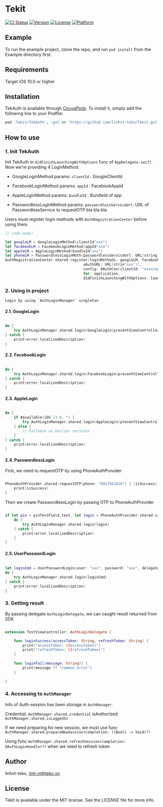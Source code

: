 # Tekit

[![CI Status](https://img.shields.io/travis/linhvt-teko/Tekit.svg?style=flat)](https://travis-ci.org/linhvt-teko/Tekit)
[![Version](https://img.shields.io/cocoapods/v/Tekit.svg?style=flat)](https://cocoapods.org/pods/Tekit)
[![License](https://img.shields.io/cocoapods/l/Tekit.svg?style=flat)](https://cocoapods.org/pods/Tekit)
[![Platform](https://img.shields.io/cocoapods/p/Tekit.svg?style=flat)](https://cocoapods.org/pods/Tekit)

## Example

To run the example project, clone the repo, and run `pod install` from the Example directory first.

## Requirements

Target iOS 10.0 or higher

## Installation

TekAuth is available through [CocoaPods](https://cocoapods.org). To install
it, simply add the following line to your Podfile:

```ruby
pod 'Tekit/TekAuth', :git => 'https://github.com/linhvt-teko/Tekit.git'
```

## How to use

### 1. Init TekAuth 

Init TekAuth in `didFinishLaunchingWithOptions` func of `AppDelegate.swift`. 
Now we're providing 4 LoginMethod:

- GoogleLoginMethod
    params: `clientId` : GoogleClientId

- FacebookLoginMethod
    params: `appId` : FacebookAppId

- AppleLoginMethod
    params: `bundleId` : BundleId of app

- PasswordlessLoginMethod
    params: `passwordlessServiceUrl`: URL of PasswordlessService to requestOTP bla bla bla

Users must register login methods with `AuthRegistrationCenter` before using them.

```swift
// code away!

let googleLM = GoogleLoginMethod(clientId"xxx")
let facebookLM = FacebookLoginMethod(appId"xxx")
let appleLM = AppleLoginMethod(bundleId"xxx")
let phoneLM = PasswordlessLoginMeth(passwordlessServiceUrl: URL(string: "xxx")!)
AuthRegistrationCenter.shared.register(loginMethods: googleLM, facebookLM, appleLM, phoneLM,
                                    oAuthURL: URL(strin"xxx")!,
                                    config: OAuthCon(clientId: "xxxscopes: "xxx"),
                                    for: application,
                                    didFinishLaunchingWithOptions: launchOptions)

```


### 2. Using in project

    Login by using `AuthLoginManager` singleton

#### 2.1. GoogleLogin

```swift

do {
    try AuthLoginManager.shared.login(GoogleLogin(presentViewController: self, delegate: self))
} catch {
    print(error.localizedDescription)
}


```

#### 2.2. FacebookLogin

```swift

do {
    try AuthLoginManager.shared.login(FacebookLogin(presentViewController: self, delegate: self))
} catch {
    print(error.localizedDescription)
}

```

#### 2.3. AppleLogin

```swift

do {
    if #available(iOS 13.0, *) {
        try AuthLoginManager.shared.login(AppleLogin(presentViewController: self, delegate: self))
    } else {
        // Fallback on earlier versions
    }
} catch {
    print(error.localizedDescription)
}


```


#### 2.4. PasswordlessLogin

First, we need to requestOTP by using PhoneAuthProvider

```swift

PhoneAuthProvider.shared.requestOTP(phone: "0917941816") { (isSuccess) in
    print(isSuccess)
}


```

Then we create PasswordlessLogin by passing OTP to PhoneAuthProvider

```swift

if let pin = pinTextField.text, let login = PhoneAuthProvider.shared.createPasswordlessLogin(pin: pin, delegate: self) {
    do {
        try AuthLoginManager.shared.login(login)
    } catch {
        print(error.localizedDescription)
    }
}


```

#### 2.5. UserPasswordLogin

```swift
        
let loginCmd = UserPasswordLogin(user: "xxx", password: "xxx", delegate: self)
do {
    try AuthLoginManager.shared.login(loginCmd)
} catch {
    print(error.localizedDescription)
}

```

### 3. Getting result

By passing delegate `AuthLoginDelegate`, we can caught result returned from SDK

```swift

extension TestViewController: AuthLoginDelegate {

    func loginSuccess(accessToken: String, refreshToken: String) {
        print("accessToken: \(accessToken)")
        print("refreshToken: \(refreshToken)")
    }
    
    func loginFail(message: String?) {
        print(message ?? "common error")
    }
    
}


```

### 4. Accessing to `AuthManager`

Info of Auth-session has been storage in `AuthManager`.

Credential: `AuthManager.shared.credential`
isAuthorized: `AuthManager.shared.isLoggedIn`

If we need preparing for new session, we must use func `AuthManager.shared.prepareNewSession(completion: ((Bool) -> Void)?)`

Using func `AuthManager.shared.refreshSession(completion: OAuthLoginHandler?)` when we need to refresh token 


## Author

linhvt-teko, linh.vt@teko.vn

## License

Tekit is available under the MIT license. See the LICENSE file for more info.

